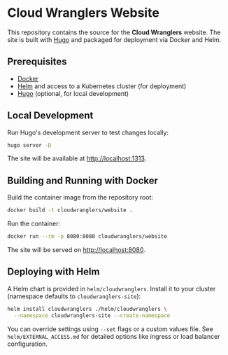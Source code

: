 # Cloud Wranglers Website

This repository contains the source for the **Cloud Wranglers** website. The site is built with [Hugo](https://gohugo.io/) and packaged for deployment via Docker and Helm.

## Prerequisites

- [Docker](https://docs.docker.com/get-docker/)
- [Helm](https://helm.sh/) and access to a Kubernetes cluster (for deployment)
- [Hugo](https://gohugo.io/) (optional, for local development)

## Local Development

Run Hugo's development server to test changes locally:

```bash
hugo server -D
```

The site will be available at <http://localhost:1313>.

## Building and Running with Docker

Build the container image from the repository root:

```bash
docker build -t cloudwranglers/website .
```

Run the container:

```bash
docker run --rm -p 8080:8080 cloudwranglers/website
```

The site will be served on <http://localhost:8080>.

## Deploying with Helm

A Helm chart is provided in `helm/cloudwranglers`.
Install it to your cluster (namespace defaults to `cloudwranglers-site`):

```bash
helm install cloudwranglers ./helm/cloudwranglers \
  --namespace cloudwranglers-site --create-namespace
```

You can override settings using `--set` flags or a custom values file.
See `helm/EXTERNAL_ACCESS.md` for detailed options like ingress or load balancer configuration.


